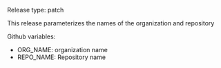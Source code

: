 Release type: patch

This release parameterizes the names of the organization and repository

Github variables:

- ORG_NAME: organization name 
- REPO_NAME: Repository name
